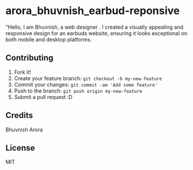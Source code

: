 # arora_bhuvnish_earbud-reponsive

 "Hello, I am Bhuvnish, a web designer . I  created a visually appealing and responsive design for an earbuds website, ensuring it looks exceptional on both mobile and desktop platforms. 

## Contributing
1. Fork it!
2. Create your feature branch: `git checkout -b my-new-feature`
3. Commit your changes: `git commit -am 'Add some feature'`
4. Push to the branch: `git push origin my-new-feature`
5. Submit a pull request :D

## Credits

 Bhuvnish Arora


## License
MIT